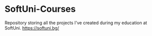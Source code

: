 # SoftUni-Courses
Repository storing all the projects I've created during my education at SoftUni. https://softuni.bg/
